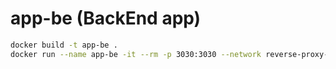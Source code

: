 # app-be (BackEnd app)

```sh
docker build -t app-be .
docker run --name app-be -it --rm -p 3030:3030 --network reverse-proxy-network app-be
```


